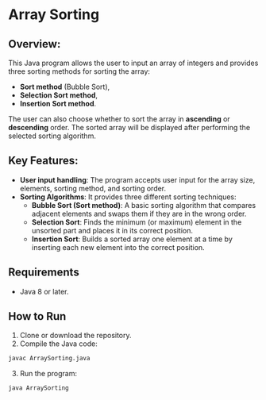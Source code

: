 # Array Sorting

## Overview:
This Java program allows the user to input an array of integers and provides three sorting methods for sorting the array: 
- **Sort method** (Bubble Sort),
- **Selection Sort method**,
- **Insertion Sort method**.

The user can also choose whether to sort the array in **ascending** or **descending** order. The sorted array will be displayed after performing the selected sorting algorithm.

## Key Features:
- **User input handling**: The program accepts user input for the array size, elements, sorting method, and sorting order.
- **Sorting Algorithms**: It provides three different sorting techniques:
  - **Bubble Sort (Sort method)**: A basic sorting algorithm that compares adjacent elements and swaps them if they are in the wrong order.
  - **Selection Sort**: Finds the minimum (or maximum) element in the unsorted part and places it in its correct position.
  - **Insertion Sort**: Builds a sorted array one element at a time by inserting each new element into the correct position.
 
## Requirements
- Java 8 or later.

## How to Run
1. Clone or download the repository.
2. Compile the Java code:
```bash
javac ArraySorting.java
```
3. Run the program:
```bash
java ArraySorting
```
